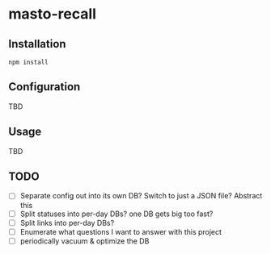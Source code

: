 # masto-recall



## Installation

`npm install`

## Configuration

TBD

## Usage

TBD

## TODO

- [ ] Separate config out into its own DB? Switch to just a JSON file? Abstract this
- [ ] Split statuses into per-day DBs? one DB gets big too fast?
- [ ] Split links into per-day DBs?
- [ ] Enumerate what questions I want to answer with this project
- [ ] periodically vacuum & optimize the DB
